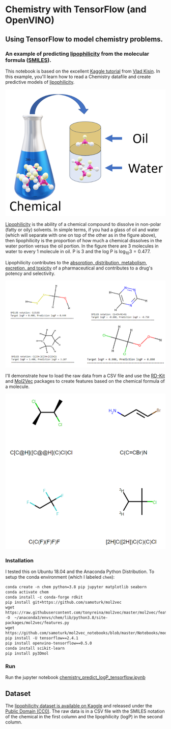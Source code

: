 # Chemistry with TensorFlow (and OpenVINO)
## Using TensorFlow to model chemistry problems.
### An example of predicting [lipophilicity](https://www.sciencedirect.com/topics/chemistry/lipophilicity) from the molecular formula ([SMILES](https://en.wikipedia.org/wiki/Simplified_molecular-input_line-entry_system)).

This notebook is based on the excellent [Kaggle tutorial](https://www.kaggle.com/vladislavkisin/tutorial-ml-in-chemistry-research-rdkit-mol2vec) from [Vlad Kisin](https://www.kaggle.com/vladislavkisin). In this example, you'll learn how to read a Chemistry datafile and create predictive models of [lipophilicity](https://en.wikipedia.org/wiki/Partition_coefficient#Partition_coefficient_and_log_P). 

![Figure1](logP.png)

[Lipophilicity](https://en.wikipedia.org/wiki/Lipophilicity)  is the ability of a chemical compound to dissolve in non-polar (fatty or oily) solvents. In simple terms, if you had a glass of oil and water (which will separate with one on top of the other as in the figure above), then lipophilicity is the proportion of how much a chemical dissolves in the water portion versus the oil portion. In the figure there are 3 molecules in water to every 1 molecule in oil. P is 3 and the log P is $`\log_{10}{3} = 0.477`$.

Lipophilicity contributes to the [absorption, distribution, metabolism, excretion, and toxicity](https://www.sciencedirect.com/topics/chemistry/lipophilicity) of a pharmaceutical and contributes to a drug's potency and selectivity.

![Figure2](predictions_smiles.png)

I'll demonstrate how to load the raw data from a CSV file and use the [RD-Kit](https://github.com/rdkit/rdkit) and [Mol2Vec](https://pubs.acs.org/doi/10.1021/acs.jcim.7b00616) packages to create features based on the chemical formula of a molecule.

![smiles](molecules.png)

### Installation

I tested this on Ubuntu 18.04 and the Anaconda Python Distribution. To setup the conda environment (which I labeled `chem`):

```
conda create -n chem python=3.8 pip jupyter matplotlib seaborn
conda activate chem
conda install -c conda-forge rdkit
pip install git+https://github.com/samoturk/mol2vec
wget https://raw.githubusercontent.com/tonyreina/mol2vec/master/mol2vec/features.py -O  ~/anaconda3/envs/chem/lib/python3.8/site-packages/mol2vec/features.py
wget https://github.com/samoturk/mol2vec_notebooks/blob/master/Notebooks/model_300dim.pkl
pip install -U tensorflow==2.4.1
pip install openvino-tensorflow==0.5.0
conda install scikit-learn
pip install py3Dmol
```

### Run
Run the jupyter notebook [chemistry_predict_logP_tensorflow.ipynb](chemistry_predict_logP_tensorflow.ipynb)

## Dataset

The [lipophilicity dataset is available on Kaggle](https://www.kaggle.com/datasets/matthewmasters/chemical-structure-and-logp) 
and released under the [Public Domain (CC0)](https://creativecommons.org/publicdomain/zero/1.0/). 
The raw data is in a CSV file with the SMILES notation of the chemical in the first column 
and the lipophilicity (logP) in the second column.
